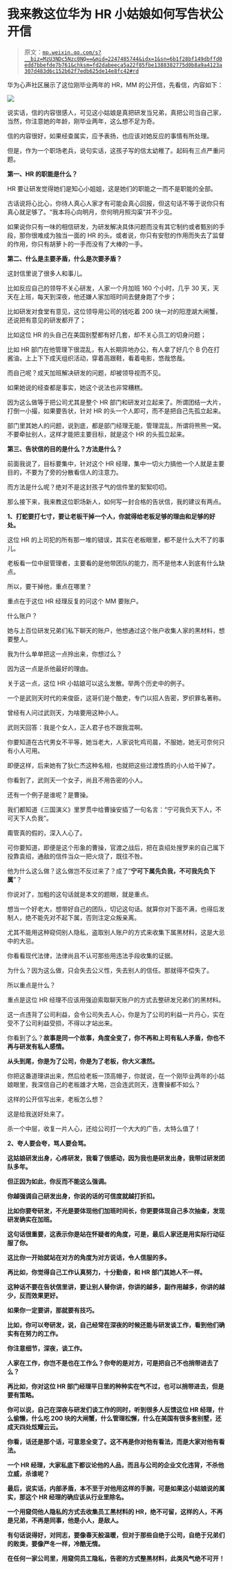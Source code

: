 # 我来教这位华为 HR 小姑娘如何写告状公开信

> 原文：[`mp.weixin.qq.com/s?__biz=MzU3NDc5Nzc0NQ==&mid=2247485744&idx=1&sn=6b1f28bf149dbffd0edd7bbefde7b761&chksm=fd2dabeeca5a22f85fbe1388382775d0b8a9a4123a307d483d6c152b62f7edb625de14e8fc42#rd`](http://mp.weixin.qq.com/s?__biz=MzU3NDc5Nzc0NQ==&mid=2247485744&idx=1&sn=6b1f28bf149dbffd0edd7bbefde7b761&chksm=fd2dabeeca5a22f85fbe1388382775d0b8a9a4123a307d483d6c152b62f7edb625de14e8fc42#rd)

华为心声社区展示了这位刚毕业两年的 HR，MM 的公开信，先看信，内容如下：

![](img/be78d5777a8a800e5dbdcce219d394d4.png)

说实话，信的内容很感人，可见这小姑娘是真把研发当兄弟，真把公司当自己家，当然，你注意她的年龄，刚毕业两年，这么想不足为奇。

信的内容很好，如果经查属实，应予表扬，也应该对她反应的事情有所处理。

但是，作为一个职场老兵，说句实话，这孩子写的信太幼稚了。起码有三点严重问题。

**第一、HR 的职能是什么？**

HR 要让研发觉得她们是知心小姐姐，这是她们的职能之一而不是职能的全部。

古话说将心比心，你待人真心人家才有可能会真心回报，但这句话不等于说你只有真心就足够了。“我本将心向明月，奈何明月照沟渠”并不少见。

如果说你只有一味的相信研发，为研发解决具体问题而没有其它制约或者甄别的手段，那你很难成为独当一面的 HR 的头。或者说，你只有安慰的作用而失去了监督的作用，你只有胡萝卜的一手而没有了大棒的一手。

**第二、什么是主要矛盾，什么是次要矛盾？**

这封信里说了很多人和事儿。

比如反应自己的领导不关心研发，人家一个月加班 160 个小时，几乎 30 天，天天在上班，每天到深夜，他还嫌人家加班时间去健身跑了个步；

比如研发对食堂有意见，这位领导用公司的钱吃着 200 块一对的阳澄湖大闸蟹，还说把有意见的研发都开了；

比如这位 HR 的头自己在美国别墅都有好几套，却不关心员工的切身问题；

比如 HR 部门在他管理下很混乱，有人长期异地办公，有人拿了好几个 B 仍在打酱油，上上下下成天组织活动，穿着高跟鞋，看着电影，悠哉悠哉。

而自己呢？成天加班解决研发的问题，却被领导视而不见。

如果她说的经查都是事实，她这个说法也非常糟糕。

因为这么做等于把公司尤其是整个 HR 部门和研发对立起来了。所谓团结一大片，打倒一小撮，如果要告状，针对 HR 的头一个人即可，而不是把自己先孤立起来。

部门里其她人的问题，说到底，都是部门经理无能，管理混乱，所谓将熊熊一窝。不要牵扯别人，这样才能把主要目标，就是这个 HR 的头孤立起来。

**第三、告状信的目的是什么？方法是什么？**

前面我说了，目标要集中，针对这个 HR 经理，集中一切火力搞他一个人就是主要目的，不要为了旁的分散看信人的注意力。

而方法是什么呢？绝对不是这封孩子气的信件里的絮絮叨叨。

那么接下来，我来教这位职场新人，如何写一封合格的告状信，我的建议有两点。

**1、打蛇要打七寸，要让老板干掉一个人，你就得给老板足够的理由和足够的好处。**

这位 HR 的上司犯的所有那一堆的错误，其实在老板眼里，都不是什么大不了的事儿。

老板看一位中层管理者，主要看的是他带团队的能力，而不是他本人到底有什么缺点。

所以，要干掉他，重点在哪里？

重点在于这位 HR 经理反复的问这个 MM 要账户。

什么账户？

她与上百位研发兄弟们私下聊天的账户，他想通过这个账户收集人家的黑材料，想要整人。

我为什么单单把这一点拎出来，你想过么？

因为这一点是杀他最好的理由。

关于这一点，这位 HR 小姑娘可以这么发散。举两个历史中的例子。

一个是武则天时代的来俊臣，这哥们是个酷吏，专门以招人告密，罗织罪名著称。

曾经有人问过武则天，为啥要用这种小人。

武则天回答：我是个女人，正人君子也不跟我混啊。

你要知道在古代男女不平等，她当老大，人家说牝鸡司晨，不服她，她无可奈何只有小人可用。

即便这样，后来她有了狄仁杰这种名相，也就把这些过渡性质的小人给干掉了。

你看到了，武则天一个女子，尚且不用告密的小人。

还有一个例子是谁呢？是曹操。

我们都知道《三国演义》里罗贯中给曹操安插了一句名言：“宁可我负天下人，不可天下人负我”。

甭管真的假的，深入人心了。

可你要知道，即便是这个形象的曹操，官渡之战后，把在袁绍处搜罗来的自己属下投靠袁绍，通敌的信件当众一把火烧了，既往不咎。

他为什么这么做？这么做岂不反过来了？成了“**宁可下属先负我，不可我先负下属**”？

你说对了，加粗的这句话就是本文的题眼，就是重点。

想当一个好老大，想带好自己的团队，切记这句话。就算你对下面不满，也得后发制人，绝不能先对不起下属，否则注定众叛亲离。

尤其不能用这种窥伺别人隐私，盗取别人账户的方式来收集下属黑材料，这是大忌中的大忌。

你看看现代法律，法律尚且不认可那些用违法手段收集的证据。

为什么？因为这么做，只会失去公义性，失去别人的信任。那就得不偿失了。

所以重点是什么？

重点是这位 HR 经理不应该用强迫索取聊天账户的方式去整研发兄弟们的黑材料。

这一点违背了公司利益，会令公司失去人心，你是为了公司的利益一片丹心，实在受不了公司利益受损，不得以才站出来。

你看到了么？**故事是同一个故事，角度全变了，你不再和上司有私人矛盾，你也不再与研发有私人感情。**

**从头到尾，你是为了公司，你是为了老板，你大义凛然。**

你把这番道理讲出来，然后给老板一顶高帽子，你就说，在一个刚毕业两年的小姑娘眼里，我深信自己的老板雄才大略，岂会连武则天，连曹操都不如么？

这样的公开信写出来，老板怎么想？

这是给我送好处来了。

杀一个中层，收复一片人心，还给公司打一个大大的广告，太特么值了！

**2、夸人要会夸，骂人要会骂。**

**这姑娘研发出身，心疼研发，我看了很感动，因为我也是研发出身，我带过研发团队多年。** 

**但正因为如此，你反而不能这么强调。** 

**你越强调自己研发出身，你说的话的可信度就越打折扣。** 

**比如你要夸研发，不光是要体现他们加班时间长，你更要体现自己多次抽查，发现研发确实在加班。** 

**这句话很重要，这表示你是站在怀疑者的角度，可是，最后人家还是用实际行动征服了你。**

**这比你一开始就站在对方的角度为对方说话，令人信服的多。**

**再比如，你觉得自己工作认真努力，十分勤奋，和 HR 部门其她人不一样。**

**这种话不要在告状信里讲，要让别人替你讲，你讲的越多，副作用越多，你讲的越少，反而效果更好。**

**如果你一定要讲，那就要有技巧。**

**比如，你可以夸研发，说，自己经常在深夜的时候还能与研发谈工作，看到他们确实有在努力的工作。**

**你注意细节，深夜，谈工作。** 

**人家在工作，你岂不是也在工作么？你夸的是对方，可是把自己不也捎带进去了么？**

**再比如，你对这位 HR 部门经理平日里的种种实在气不过，也可以捎带进去，但是要有策略。** 

**你可以说，自己在深夜与研发们谈工作的同时，听到很多人反馈这位 HR 经理，什么偷懒，什么吃 200 块的大闸蟹，什么管理松懈，什么在美国有很多套别墅，还成天四处炫耀云云。** 

**你看，话还是那个话，可意思全变了。这不再是你对他有看法，而是大家对他有看法。**

**一个 HR 经理，大家私底下都议论他的人品，而且与公司的企业文化违背，不杀他立威，杀谁呢？**

**最后，说实话，内部矛盾，本不至于对他用这样的手腕，可是如果这小姑娘说的属实，那这个 HR 经理的确应该从行业里除名。**

**一个用窥伺他人隐私的方式去收集员工黑材料的 HR，绝不可留，这样的人，不再是兄弟，不再是同事，他是小人，是敌人。**

**有句话说得好，对同志，要像春天般温暖，但对于那些自绝于公司，自绝于兄弟们的败类，要像严冬一样，冷酷无情。**

**在任何一家公司里，用窥伺员工隐私，告密的方式整黑材料，此类风气绝不可开！**
